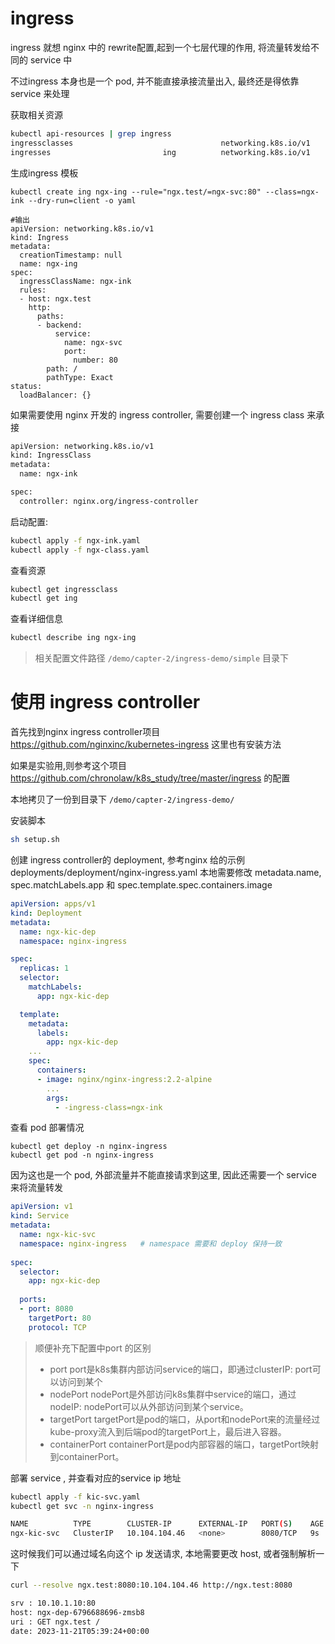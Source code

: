 # ingress

ingress 就想 nginx 中的 rewrite配置,起到一个七层代理的作用,  将流量转发给不同的 service 中

不过ingress 本身也是一个 pod, 并不能直接承接流量出入, 最终还是得依靠 service 来处理



获取相关资源

```sh
kubectl api-resources | grep ingress
ingressclasses                                 networking.k8s.io/v1                   false        IngressClass
ingresses                         ing          networking.k8s.io/v1                   true         Ingress
```


生成ingress 模板
```shell
kubectl create ing ngx-ing --rule="ngx.test/=ngx-svc:80" --class=ngx-ink --dry-run=client -o yaml

#输出
apiVersion: networking.k8s.io/v1
kind: Ingress
metadata:
  creationTimestamp: null
  name: ngx-ing
spec:
  ingressClassName: ngx-ink
  rules:
  - host: ngx.test
    http:
      paths:
      - backend:
          service:
            name: ngx-svc
            port:
              number: 80
        path: /
        pathType: Exact
status:
  loadBalancer: {}
```

如果需要使用 nginx 开发的 ingress controller, 需要创建一个 ingress class 来承接
```sh
apiVersion: networking.k8s.io/v1
kind: IngressClass
metadata:
  name: ngx-ink

spec:
  controller: nginx.org/ingress-controller
```


启动配置:
```sh
kubectl apply -f ngx-ink.yaml
kubectl apply -f ngx-class.yaml
```

查看资源

```sh
kubectl get ingressclass
kubectl get ing
```

查看详细信息
```sh
kubectl describe ing ngx-ing
```

> 相关配置文件路径 `/demo/capter-2/ingress-demo/simple` 目录下




# 使用 ingress controller

首先找到nginx ingress controller项目 https://github.com/nginxinc/kubernetes-ingress 这里也有安装方法

如果是实验用,则参考这个项目 https://github.com/chronolaw/k8s_study/tree/master/ingress 的配置

本地拷贝了一份到目录下 `/demo/capter-2/ingress-demo/`



安装脚本
```sh
sh setup.sh
```

创建 ingress controller的 deployment, 参考nginx 给的示例 deployments/deployment/nginx-ingress.yaml
本地需要修改 metadata.name, spec.matchLabels.app 和  spec.template.spec.containers.image

```yaml
apiVersion: apps/v1
kind: Deployment
metadata:
  name: ngx-kic-dep
  namespace: nginx-ingress

spec:
  replicas: 1
  selector:
    matchLabels:
      app: ngx-kic-dep

  template:
    metadata:
      labels:
        app: ngx-kic-dep
    ...
    spec:
      containers:
      - image: nginx/nginx-ingress:2.2-alpine
        ...
        args:
          - -ingress-class=ngx-ink
```

查看 pod 部署情况

```shell
kubectl get deploy -n nginx-ingress
kubectl get pod -n nginx-ingress
```

因为这也是一个 pod, 外部流量并不能直接请求到这里, 因此还需要一个 service 来将流量转发

```yaml
apiVersion: v1
kind: Service
metadata:
  name: ngx-kic-svc
  namespace: nginx-ingress   # namespace 需要和 deploy 保持一致
  
spec:
  selector:
    app: ngx-kic-dep
    
  ports:
  - port: 8080
    targetPort: 80
    protocol: TCP
```


>顺便补充下配置中port 的区别
>* port
>port是k8s集群内部访问service的端口，即通过clusterIP: port可以访问到某个
>* nodePort
>nodePort是外部访问k8s集群中service的端口，通过nodeIP: nodePort可以从外部访问到某个service。
>* targetPort
>targetPort是pod的端口，从port和nodePort来的流量经过kube-proxy流入到后端pod的targetPort上，最后进入容器。
>* containerPort
>containerPort是pod内部容器的端口，targetPort映射到containerPort。



部署 service , 并查看对应的service ip 地址
```sh
kubectl apply -f kic-svc.yaml
kubectl get svc -n nginx-ingress

NAME          TYPE        CLUSTER-IP      EXTERNAL-IP   PORT(S)    AGE
ngx-kic-svc   ClusterIP   10.104.104.46   <none>        8080/TCP   9s
```

这时候我们可以通过域名向这个 ip 发送请求, 本地需要更改 host, 或者强制解析一下
```sh
curl --resolve ngx.test:8080:10.104.104.46 http://ngx.test:8080

srv : 10.10.1.10:80
host: ngx-dep-6796688696-zmsb8
uri : GET ngx.test /
date: 2023-11-21T05:39:24+00:00
```

